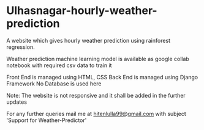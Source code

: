 # Ulhasnagar-hourly-weather-prediction
 A website which gives hourly weather prediction using rainforest regression.

Weather prediction machine learning model is available as google collab notebook with required csv data to train it

Front End is managed using HTML, CSS
Back End is managed using Django Framework
No Database is used here

Note:
The website is not responsive and it shall be added in the further updates

For any further queries
mail me at hitenlulla99@gmail.com with subject 'Support for Weather-Predictor'
